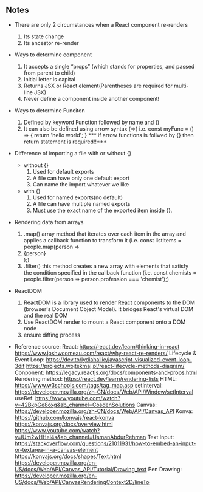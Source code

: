 ## Notes ##
- There are only 2 circumstances when a React component re-renders
    1. Its state change
    2. Its ancestor re-render
- Ways to determine component
    1. It accepts a single “props” (which stands for properties, and passed from parent to child)
    2. Initial letter is capital
    3. Returns JSX or React element(Parentheses are required for multi-line JSX)
    4. Never define a component inside another component!
- Ways to determine Funciton
    1. Defined by keyword Function followed by name and ()
    2. It can also be defined using arrow syntax (=>)
        i.e. 
        const myFunc = () => {
            return 'hello world';
        }
        *** if arrow functions is follwed by {} then return statement is required!!***
- Difference of importing a file with or without {}
    - without {}
        1. Used for default exports
        2. A file can have only one default export
        3. Can name the import whatever we like
    - with {}
        1. Used for named exports(no default)
        2. A file can have multiple named exports
        3. Must use the exact name of the exported item inside {}.
- Rendering data from arrays
  1. .map() array method that iterates over each item in the array and applies a callback function to transform it
  (i.e. const listItems = people.map(person => <li>{person}</li>);)
  2. .filter() this method creates a new array with elements that satisfy the condition specified in the callback function
  (i.e. const chemists = people.filter(person => person.profession === 'chemist');)

- ReactDOM
  1. ReactDOM is a library used to render React components to the DOM (browser's Document Object Model). It bridges React's virtual DOM and the real DOM
  2. Use ReactDOM.render to mount a React component onto a DOM node
  3. ensure diffing process
- Reference source:
    React: https://react.dev/learn/thinking-in-react
           https://www.joshwcomeau.com/react/why-react-re-renders/
    Lifecycle & Event Loop: https://dev.to/lydiahallie/javascript-visualized-event-loop-3dif
                            https://projects.wojtekmaj.pl/react-lifecycle-methods-diagram/
    Conponent: https://legacy.reactjs.org/docs/components-and-props.html
    Rendering method: https://react.dev/learn/rendering-lists
    HTML: https://www.w3schools.com/tags/tag_map.asp
    setInterval: https://developer.mozilla.org/zh-CN/docs/Web/API/Window/setInterval
    useRef: https://www.youtube.com/watch?v=42BkpGe8oxg&ab_channel=CosdenSolutions
    Canvas: https://developer.mozilla.org/zh-CN/docs/Web/API/Canvas_API
    Konva: https://github.com/konvajs/react-konva
           https://konvajs.org/docs/overview.html
           https://www.youtube.com/watch?v=iUm2wHHel4s&ab_channel=UsmanAbdurRehman
    Text Input: https://stackoverflow.com/questions/21011931/how-to-embed-an-input-or-textarea-in-a-canvas-element
                https://konvajs.org/docs/shapes/Text.html
                https://developer.mozilla.org/en-US/docs/Web/API/Canvas_API/Tutorial/Drawing_text
    Pen Drawing: https://developer.mozilla.org/en-US/docs/Web/API/CanvasRenderingContext2D/lineTo